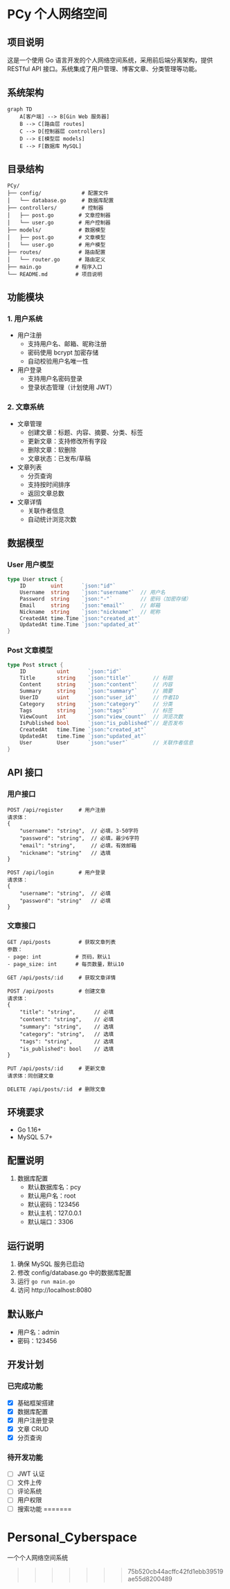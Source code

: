 # PCy 个人网络空间

## 项目说明
这是一个使用 Go 语言开发的个人网络空间系统，采用前后端分离架构，提供 RESTful API 接口。系统集成了用户管理、博客文章、分类管理等功能。

## 系统架构
```mermaid
graph TD
    A[客户端] --> B[Gin Web 服务器]
    B --> C[路由层 routes]
    C --> D[控制器层 controllers]
    D --> E[模型层 models]
    E --> F[数据库 MySQL]
```

## 目录结构
```
PCy/
├── config/             # 配置文件
│   └── database.go     # 数据库配置
├── controllers/        # 控制器
│   ├── post.go        # 文章控制器
│   └── user.go        # 用户控制器
├── models/            # 数据模型
│   ├── post.go        # 文章模型
│   └── user.go        # 用户模型
├── routes/            # 路由配置
│   └── router.go      # 路由定义
├── main.go           # 程序入口
└── README.md         # 项目说明
```

## 功能模块

### 1. 用户系统
- 用户注册
  - 支持用户名、邮箱、昵称注册
  - 密码使用 bcrypt 加密存储
  - 自动校验用户名唯一性
- 用户登录
  - 支持用户名密码登录
  - 登录状态管理（计划使用 JWT）

### 2. 文章系统
- 文章管理
  - 创建文章：标题、内容、摘要、分类、标签
  - 更新文章：支持修改所有字段
  - 删除文章：软删除
  - 文章状态：已发布/草稿
- 文章列表
  - 分页查询
  - 支持按时间排序
  - 返回文章总数
- 文章详情
  - 关联作者信息
  - 自动统计浏览次数

## 数据模型

### User 用户模型
```go
type User struct {
    ID        uint      `json:"id"`
    Username  string    `json:"username"`  // 用户名
    Password  string    `json:"-"`         // 密码（加密存储）
    Email     string    `json:"email"`     // 邮箱
    Nickname  string    `json:"nickname"`  // 昵称
    CreatedAt time.Time `json:"created_at"`
    UpdatedAt time.Time `json:"updated_at"`
}
```

### Post 文章模型
```go
type Post struct {
    ID          uint      `json:"id"`
    Title       string    `json:"title"`       // 标题
    Content     string    `json:"content"`     // 内容
    Summary     string    `json:"summary"`     // 摘要
    UserID      uint      `json:"user_id"`     // 作者ID
    Category    string    `json:"category"`    // 分类
    Tags        string    `json:"tags"`        // 标签
    ViewCount   int       `json:"view_count"`  // 浏览次数
    IsPublished bool      `json:"is_published"`// 是否发布
    CreatedAt   time.Time `json:"created_at"`
    UpdatedAt   time.Time `json:"updated_at"`
    User        User      `json:"user"`        // 关联作者信息
}
```

## API 接口

### 用户接口
```
POST /api/register     # 用户注册
请求体：
{
    "username": "string",  // 必填，3-50字符
    "password": "string",  // 必填，最少6字符
    "email": "string",     // 必填，有效邮箱
    "nickname": "string"   // 选填
}

POST /api/login        # 用户登录
请求体：
{
    "username": "string",  // 必填
    "password": "string"   // 必填
}
```

### 文章接口
```
GET /api/posts         # 获取文章列表
参数：
- page: int           # 页码，默认1
- page_size: int      # 每页数量，默认10

GET /api/posts/:id     # 获取文章详情

POST /api/posts        # 创建文章
请求体：
{
    "title": "string",      // 必填
    "content": "string",    // 必填
    "summary": "string",    // 选填
    "category": "string",   // 选填
    "tags": "string",       // 选填
    "is_published": bool    // 选填
}

PUT /api/posts/:id     # 更新文章
请求体：同创建文章

DELETE /api/posts/:id  # 删除文章
```

## 环境要求
- Go 1.16+
- MySQL 5.7+

## 配置说明
1. 数据库配置
   - 默认数据库名：pcy
   - 默认用户名：root
   - 默认密码：123456
   - 默认主机：127.0.0.1
   - 默认端口：3306

## 运行说明
1. 确保 MySQL 服务已启动
2. 修改 config/database.go 中的数据库配置
3. 运行 `go run main.go`
4. 访问 http://localhost:8080

## 默认账户
- 用户名：admin
- 密码：123456

## 开发计划

### 已完成功能
- [x] 基础框架搭建
- [x] 数据库配置
- [x] 用户注册登录
- [x] 文章 CRUD
- [x] 分页查询

### 待开发功能
- [ ] JWT 认证
- [ ] 文件上传
- [ ] 评论系统
- [ ] 用户权限
- [ ] 搜索功能 
=======
# Personal_Cyberspace
一个个人网络空间系统
>>>>>>> 75b520cb44acffc42fd1ebb39519ae55d8200489
